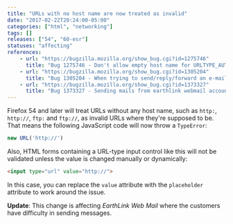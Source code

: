 ```yaml
---
title: "URLs with no host name are now treated as invalid"
date: "2017-02-22T20:24:00-05:00"
categories: ["html", "networking"]
tags: []
releases: ["54", "60-esr"]
statuses: "affecting"
references:
    - url: "https://bugzilla.mozilla.org/show_bug.cgi?id=1275746"
      title: "Bug 1275746 - Don't allow empty host name for URLTYPE_AUTHORITY URLs"
    - url: "https://bugzilla.mozilla.org/show_bug.cgi?id=1305204"
      title: "Bug 1305204 - When trying to send/reply/forward an e-mail on webmail.earthlink.net I get a message \"Please enter a URL\""
    - url: "https://bugzilla.mozilla.org/show_bug.cgi?id=1373327"
      title: "Bug 1373327 - Sending mails from earthlink webmail account stopped working in Firefox 54"
---
```

Firefox 54 and later will treat URLs without any host name, such as `http:`, `http://`, `ftp:` and `ftp://`, as invalid URLs where they're supposed to be. That means the following JavaScript code will now throw a `TypeError`:

```js
new URL('http://')
```

Also, HTML forms containing a URL-type input control like this will not be validated unless the value is changed manually or dynamically:

```html
<input type="url" value="http://">
```

In this case, you can replace the `value` attribute with the `placeholder` attribute to work around the issue.

**Update**: This change is affecting *EarthLink Web Mail* where the customers have difficulty in sending messages.
